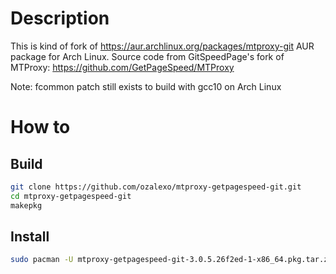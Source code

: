 # Description

This is kind of fork of https://aur.archlinux.org/packages/mtproxy-git AUR package for Arch Linux.
Source code from GitSpeedPage's fork of MTProxy: https://github.com/GetPageSpeed/MTProxy

Note: fcommon patch still exists to build with gcc10 on Arch Linux

# How to

## Build

```bash
git clone https://github.com/ozalexo/mtproxy-getpagespeed-git.git
cd mtproxy-getpagespeed-git
makepkg
```

## Install

```bash
sudo pacman -U mtproxy-getpagespeed-git-3.0.5.26f2ed-1-x86_64.pkg.tar.zst
```
